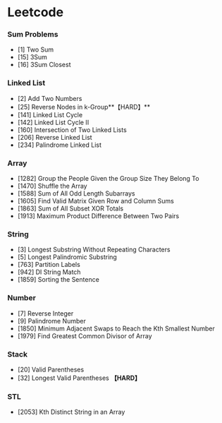 # Leetcode

### Sum Problems

- [1] Two Sum
- [15] 3Sum
- [16] 3Sum Closest



### Linked List

- [2] Add Two Numbers
- [25] Reverse Nodes in k-Group**【HARD】**
- [141] Linked List Cycle
- [142] Linked List Cycle II 
- [160] Intersection of Two Linked Lists 
- [206] Reverse Linked List
- [234] Palindrome Linked List 



### Array

- [1282] Group the People Given the Group Size They Belong To 
- [1470] Shuffle the Array 
- [1588] Sum of All Odd Length Subarrays 
- [1605] Find Valid Matrix Given Row and Column Sums
- [1863] Sum of All Subset XOR Totals 
- [1913] Maximum Product Difference Between Two Pairs



### String

- [3] Longest Substring Without Repeating Characters
- [5] Longest Palindromic Substring
- [763] Partition Labels 
- [942] DI String Match
- [1859] Sorting the Sentence



### Number

- [7] Reverse Integer
- [9] Palindrome Number
- [1850] Minimum Adjacent Swaps to Reach the Kth Smallest Number 
- [1979] Find Greatest Common Divisor of Array



### Stack

- [20] Valid Parentheses
- [32] Longest Valid Parentheses **【HARD】**



### STL

- [2053] Kth Distinct String in an Array 